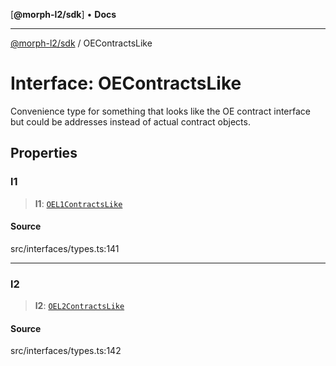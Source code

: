 [**@morph-l2/sdk**] • **Docs**

***

[@morph-l2/sdk](../1-globals.md) / OEContractsLike

# Interface: OEContractsLike

Convenience type for something that looks like the OE contract interface but could be
addresses instead of actual contract objects.

## Properties

### l1

> **l1**: [`OEL1ContractsLike`](../type-aliases/OEL1ContractsLike.md)

#### Source

src/interfaces/types.ts:141

***

### l2

> **l2**: [`OEL2ContractsLike`](../type-aliases/OEL2ContractsLike.md)

#### Source

src/interfaces/types.ts:142
